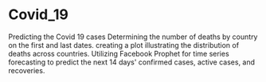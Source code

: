 # Covid_19
Predicting the Covid 19 cases
Determining  the number of deaths by country on the first and last dates.
creating a plot illustrating the distribution of deaths across countries.
Utilizing Facebook Prophet for time series forecasting to predict the next 14 days' confirmed cases, active cases, and recoveries.
